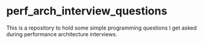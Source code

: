 # perf_arch_interview_questions
This is a repository to hold some simple programming questions I get asked during performance architecture interviews.
